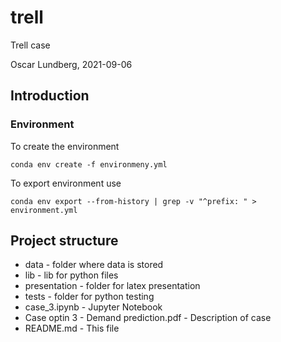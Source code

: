 # trell
Trell case

Oscar Lundberg, 2021-09-06

## Introduction


### Environment

To create the environment

```
conda env create -f environmeny.yml
```

To export environment use 
```
conda env export --from-history | grep -v "^prefix: " > environment.yml
```

## Project structure

* data - folder where data is stored
* lib  - lib for python files
* presentation - folder for latex presentation
* tests - folder for python testing
* case_3.ipynb - Jupyter Notebook
* Case optin 3 - Demand prediction.pdf - Description of case 
* README.md - This file


